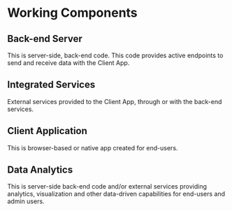 # Working Components

## Back-end Server

This is server-side, back-end code. This code provides active endpoints to send and receive data with the Client App.   

## Integrated Services

External services provided to the Client App, through or with the back-end services.  

## Client Application

This is browser-based or native app created for end-users.

## Data Analytics

This is server-side back-end code and/or external services providing analytics, visualization and other data-driven capabilities for end-users and admin users. 

